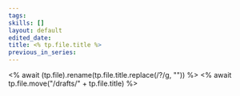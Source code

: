 ```yaml
---
tags: 
skills: []
layout: default
edited_date: 
title: <% tp.file.title %>
previous_in_series: 
---
```

<% await (tp.file).rename(tp.file.title.replace(/\?/g, "")) %>
<% await tp.file.move("/drafts/" + tp.file.title) %>